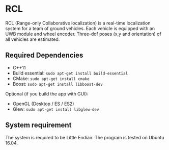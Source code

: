 # RCL
RCL (Range-only Collaborative localization) is a real-time localization system for a team of ground vehicles. Each vehicle is equipped with an UWB module and wheel encoder. Three-dof poses (x,y and orientation) of all vehicles are estimated.

## Required Dependencies
- C++11
- Build essential: `sudo apt-get install build-essential`
- CMake: `sudo apt-get install cmake`
- Boost: `sudo apt-get install libboost-dev`
  
Optional (if you build the app with GUI):
- OpenGL (Desktop / ES / ES2)
- Glew: `sudo apt-get install libglew-dev`

## System requirement
The system is required to be Little Endian. The program is tested on Ubuntu 16.04.